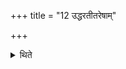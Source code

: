 +++
title = "12 उद्धरतीतरेषाम्"

+++

<details><summary>थिते</summary>

12. He extracts (the omenta) of the other animals. 
</details>
